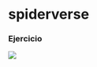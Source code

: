 
# spiderverse

### Ejercicio

<a href="https://github.com/LaunchX-InnovaccionVirtual/MissionNodeJS/blob/main/semanas/semana_3/2_tdd.md" target="_blank"><img src="https://img.shields.io/badge/🔗link-LAUNCH X 2022-blue?style=for-the-badge"></a>
